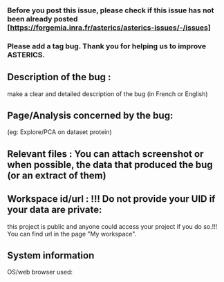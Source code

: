 ### Before you post this issue, please check if this issue has not been already posted [https://forgemia.inra.fr/asterics/asterics-issues/-/issues] ###
### Please add a tag bug. Thank you for helping us to improve ASTERICS.  ###

## Description of the bug : 
make a clear and detailed description of the bug (in French or English)

## Page/Analysis concerned by the bug: 
(eg: Explore/PCA on dataset protein)

## Relevant files : You can attach screenshot or when possible, the data that produced the bug (or an extract of them)

## Workspace id/url : !!! Do not provide your UID if your data are private: 
this project is public and anyone could access your project if you do so.!!!
You can find url in the page "My workspace".

## System information
OS/web browser used: 
